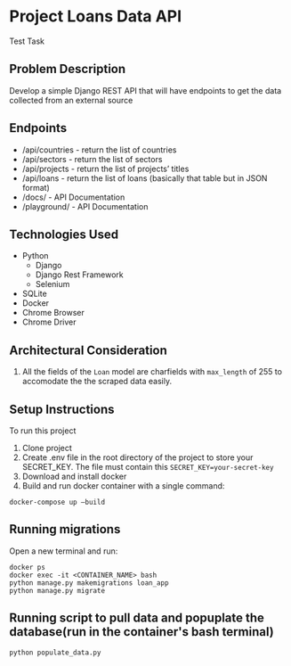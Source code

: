 # Project Loans Data API
Test Task

## Problem Description
Develop a simple Django REST API that will have endpoints to get the data collected from an external source

## Endpoints
* /api/countries - return the list of countries
* /api/sectors - return the list of sectors
* /api/projects - return the list of projects’ titles
* /api/loans - return the list of loans (basically that table but in JSON format)
* /docs/ - API Documentation
* /playground/ - API Documentation 


## Technologies Used
* Python
    - Django
    - Django Rest Framework
    - Selenium
* SQLite
* Docker
* Chrome Browser
* Chrome Driver

## Architectural Consideration
1. All the fields of the ```Loan``` model are charfields with ```max_length``` of 255 to accomodate the the scraped data easily.

## Setup Instructions
To run this project
1. Clone project
2. Create .env file in the root directory of the project to store your SECRET_KEY. The file must contain this ```SECRET_KEY=your-secret-key```
3. Download and install docker
4. Build and run docker container with a single command: 
```
docker-compose up —build
```

## Running migrations
Open a new terminal and run:
```
docker ps
docker exec -it <CONTAINER_NAME> bash
python manage.py makemigrations loan_app
python manage.py migrate
```
## Running script to pull data and popuplate the database(run in the container's bash terminal)
```
python populate_data.py
```
